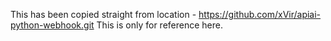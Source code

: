 This has been copied straight from location - https://github.com/xVir/apiai-python-webhook.git
This is only for reference here.
